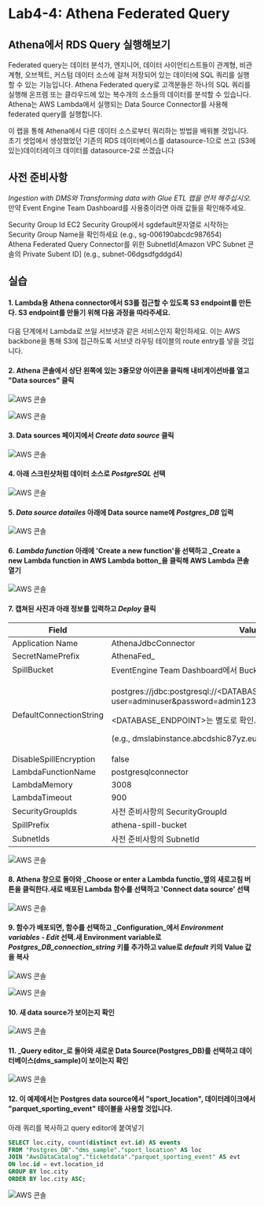 # Lab4-4: Athena Federated Query

## Athena에서 RDS Query 실행해보기

Federated query는 데이터 분석가, 엔지니어, 데이터 사이언티스트들이 관계형, 비관계형, 오브젝트, 커스텀 데이터 소스에 걸쳐 저장되어 있는 데이터에 SQL 쿼리를 실행할 수 있는 기능입니다. Athena Federated query로 고객분들은 하나의 SQL 쿼리를 실행해 온프렘 또는 클라우드에 있는 복수개의 소스들의 데이터를 분석할 수 있습니다. Athena는 AWS Lambda에서 실행되는 Data Source Connector를 사용해 federated query를 실행합니다.

이 랩을 통해 Athena에서 다른 데이터 소스로부터 쿼리하는 방법을 배워볼 것입니다. 초기 셋업에서 생성했었던 기존의 RDS 데이터베이스를 datasource-1으로 쓰고 (S3에 있는)데이터레이크 데이터를 datasource-2로 쓰겠습니다

## 사전 준비사항

_Ingestion with DMS와 Transforming data with Glue ETL 랩을 먼저 해주십시오._\
만약 Event Engine Team Dashboard를 사용중이라면 아래 값들을 확인해주세요.

Security Group Id EC2 Security Group에서 sgdefault문자열로 시작하는 Security Group Name을 확인하세요 (e.g., sg-006190abcdc987654)\
Athena Federated Query Connector를 위한 SubnetId\[Amazon VPC Subnet 콘솔의 Private Subent ID] (e.g., subnet-06dgsdfgddgd4)

## 실습

#### 1. Lambda용 Athena connector에서 S3를 접근할 수 있도록 S3 endpoint를 만든다. S3 endpoint를 만들기 위해 다음 과정을 따라주세요.

다음 단계에서 Lambda로 쓰일 서브넷과 같은 서비스인지 확인하세요. 이는 AWS backbone을 통해 S3에 접근하도록 서브넷 라우팅 테이블의 route entry를 넣을 것입니다.

#### 2. Athena 콘솔에서 상단 왼쪽에 있는 3줄모양 아이콘을 클릭해 내비게이션바를 열고 "Data sources" 클릭

![AWS 콘솔](../../images/qs-fq/fq-step1.png)

![AWS 콘솔](../../images/qs-fq/fq-step2.png)

#### 3. Data sources 페이지에서 _Create data source_ 클릭

![AWS 콘솔](../../images/qs-fq/fq-step3.png)

#### 4. 아래 스크린샷처럼 데이터 소스로 _PostgreSQL_ 선택

![AWS 콘솔](../../images/qs-fq/fq-step4.png)

#### 5. _Data source datailes_ 아래에 Data source name에 _Postgres\_DB_ 입력

![AWS 콘솔](../../images/qs-fq/fq-step5.png)

#### 6. _Lambda function_ 아래에 'Create a new function'을 선택하고 _Create a new Lambda function in AWS Lambda botton_을 클릭해 AWS Lambda 콘솔 열기

![AWS 콘솔](../../images/qs-fq/fq-step6.png)

#### 7. 캡쳐된 사진과 아래 정보를 입력하고 _Deploy_ 클릭

| Field                   | Value                                                                                                                                                                                                                               |
| ----------------------- | ----------------------------------------------------------------------------------------------------------------------------------------------------------------------------------------------------------------------------------- |
| Application Name        | AthenaJdbcConnector                                                                                                                                                                                                                 |
| SecretNamePrefix        | AthenaFed\_                                                                                                                                                                                                                         |
| SpillBucket             | EventEngine Team Dashboard에서 BucketName 확인                                                                                                                                                                                          |
| DefaultConnectionString | <p>postgres://jdbc:postgresql://&#x3C;DATABASE_ENDPOINT>:5432/sportstickets?user=adminuser&#x26;password=admin123</p><p>&#x3C;DATABASE_ENDPOINT>는 별도로 확인.</p><p>(e.g., dmslabinstance.abcdshic87yz.eu-west-1.rds.amazonaws.com)</p> |
| DisableSpillEncryption  | false                                                                                                                                                                                                                               |
| LambdaFunctionName      | postgresqlconnector                                                                                                                                                                                                                 |
| LambdaMemory            | 3008                                                                                                                                                                                                                                |
| LambdaTimeout           | 900                                                                                                                                                                                                                                 |
| SecurityGroupIds        | 사전 준비사항의 SecurityGroupId                                                                                                                                                                                                            |
| SpillPrefix             | athena-spill-bucket                                                                                                                                                                                                                 |
| SubnetIds               | 사전 준비사항의 SubnetId                                                                                                                                                                                                                   |

![AWS 콘솔](../../images/qs-fq/fq-step7.png)

#### 8. Athena 창으로 돌아와 _Choose or enter a Lambda functio_옆의 새로고침 버튼을 클릭한다.새로 배포된 Lambda 함수를 선택하고 'Connect data source' 선택

![AWS 콘솔](../../images/qs-fq/fq-step8.png)

#### 9. 함수가 배포되면, 함수를 선택하고 _Configuration_에서 _Environment variables_ - _Edit_ 선택.새 Environment variable로 _Postgres\_DB\_connection\_string_ 키를 추가하고 value로 _default_ 키의 Value 값을 복사

![AWS 콘솔](../../images/qs-fq/fq-step9.png)

![AWS 콘솔](../../images/qs-fq/fq-step10.png)

#### 10. 새 data source가 보이는지 확인

![AWS 콘솔](../../images/qs-fq/fq-step11.png)

#### 11. _Query editor_로 돌아와 새로운 Data Source(Postgres\_DB)를 선택하고 데이터베이스(dms\_sample)이 보이는지 확인

![AWS 콘솔](../../images/qs-fq/fq-step12.png)

#### 12. 이 예제에서는 Postgres data source에서 "sport\_location", 데이터레이크에서 "parquet\_sporting\_event" 테이블을 사용할 것입니다.

아래 쿼리를 복사하고 query editor에 붙여넣기

```sql
SELECT loc.city, count(distinct evt.id) AS events
FROM "Postgres_DB"."dms_sample"."sport_location" AS loc
JOIN "AwsDataCatalog"."ticketdata"."parquet_sporting_event" AS evt
ON loc.id = evt.location_id
GROUP BY loc.city
ORDER BY loc.city ASC;
```

![AWS 콘솔](../../images/qs-fq/fq-step13.png)
